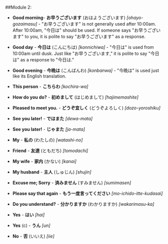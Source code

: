 ##Module 2:

  + **Good morning**- **お早うございます** (おはようございます) *[ohayo-gozaimasu]* - "お早うございます" is not generally used after 10:00am. After 10:00am, "今日は" should be used. If someone says "お早うございます" to you, it is polite to say "お早うございます" as a response.
  + **Good day** - **今日は** (こんにちは) *[konnichiwa]* - "今日は" is used from 10:00am until dusk. Just like "お早うございます," it is polite to say "今日は" as a response to "今日は."
  + **Good evening** - **今晩は** (こんばんわ) *[konbanwa]* - "今晩は" is used just like its English translation.

  + **This person** - **こちらわ** *[kochira-wa]*

  + **How do you do?** - **初めまして** (はじめまして) *[hajimemashite]*
  + **Pleased to meet you.** - **どうぞ宜しく** (どうぞよろしく) *[dozo-yoroshiku]*

  + **See you later!** - **ではまた** *[dewa-mata]*
  + **See you later!** - **じゃまた** *[ja-mata]*

  + **My** - **私の** (わたしの) *[watashi-no]*
  + **Friend** - **友達** (ともだち) *[tomodachi]*

  + **My wife** - **家内** (かない) *[kanai]*
  + **My husband** - **主人** (しゅじん) *[shujin]*

  + **Excuse me; Sorry** - **済みません** (すみません) *[sumimasen]*

  + **Please say that again** - **もう一度言ってください** *[mo-ichido-itte-kudasai]*
  + **Do you understand?** - **分かりますか** (わかりますか) *[wakarimasu-ka]*

  + **Yes** - **はい** *[hai]*
  
  + **Yes** (c) - **うん** *[un]*
  
  + **No** - **否** (いいえ) *[iie]*
